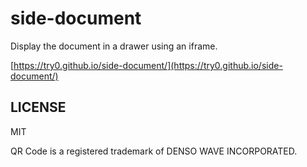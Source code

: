 # side-document

Display the document in a drawer using an iframe.

[https://try0.github.io/side-document/](https://try0.github.io/side-document/)



## LICENSE

MIT

QR Code is a registered trademark of DENSO WAVE INCORPORATED.
